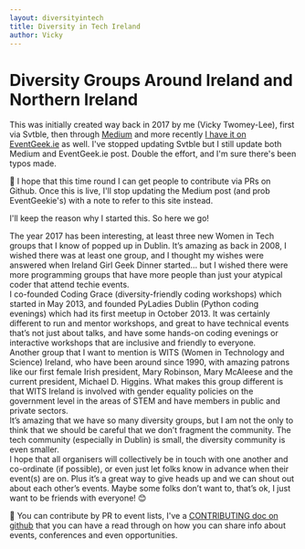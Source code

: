 ```yaml
---
layout: diversityintech
title: Diversity in Tech Ireland
author: Vicky
---
```

# Diversity Groups Around Ireland and Northern Ireland
This was initially created way back in 2017 by me (Vicky Twomey-Lee), first via Svtble, then through [Medium](https://code.likeagirl.io/the-diversity-in-tech-community-in-dublin-ireland-vicky-twomey-lee-8b24c50ba188) and more recently [I have it on EventGeek.ie](http://www.eventgeek.ie/news-notes/2019/7/9/the-diversity-in-tech-community-in-dublin-amp-ireland-vicky-twomey-lee) as well. I've stopped updating Svtble but I still update both Medium and EventGeek.ie post. Double the effort, and I'm sure there's been typos made. 

🤞 I hope that this time round I can get people to contribute via PRs on Github. Once this is live, I'll stop updating the Medium post (and prob EventGeekie's) with a note to refer to this site instead.

I'll keep the reason why I started this. So here we go!

<article class="border-solid border-1 bg-gradient-to-r from-blue-100 to-green-100 rounded-lg p-5">
    <div class="flex flex-wrap justify-center font-serif text-sm">
        <div class="md:w-1/2 sm:w-full pl-5 pr-5">
            <div>
            The year 2017 has been interesting, at least three new Women in Tech groups that I know of popped up in Dublin. It’s amazing as back in 2008, I wished there was at least one group, and I thought my wishes were answered when Ireland Girl Geek Dinner started… but I wished there were more programming groups that have more people than just your atypical coder that attend techie events.
            </div>
            <div>
            I co-founded Coding Grace (diversity-friendly coding workshops) which started in May 2013, and founded PyLadies Dublin (Python coding evenings) which had its first meetup in October 2013. It was certainly different to run and mentor workshops, and great to have technical events that’s not just about talks, and have some hands-on coding evenings or interactive workshops that are inclusive and friendly to everyone.
            </div>
        </div>
        <div class="md:w-1/2 sm:w-full sm:pt-5 md:pt-0 pl-5 pr-5">
            <div>
            Another group that I want to mention is WITS (Women in Technology and Science) Ireland, who have been around since 1990, with amazing patrons like our first female Irish president, Mary Robinson, Mary McAleese and the current president, Michael D. Higgins. What makes this group different is that WITS Ireland is involved with gender equality policies on the government level in the areas of STEM and have members in public and private sectors.
            </div>
            <div>
            It’s amazing that we have so many diversity groups, but I am not the only to think that we should be careful that we don’t fragment the community. The tech community (especially in Dublin) is small, the diversity community is even smaller. 
            </div>
        </div>
    </div>
    <div class="pt-5 pl-5 pr-5 font-serif text-sm">
        I hope that all organisers will collectively be in touch with one another and co-ordinate (if possible), or even just let folks know in advance when their event(s) are on. Plus it’s a great way to give heads up and we can shout out about each other’s events. Maybe some folks don’t want to, that’s ok, I just want to be friends with everyone! 😊
    </div>
</article>

🌈 You can contribute by PR to event lists, I've a [CONTRIBUTING doc on github](https://github.com/whykay/diversity-in-tech-ireland/blob/master/CONTRIBUTING.md) that you can have a read through on how you can share info about events, conferences and even opportunities.
